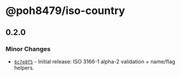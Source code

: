 # @poh8479/iso-country

## 0.2.0

### Minor Changes

- [`6c7e0f5`](https://github.com/POH8479/toolbox/commit/6c7e0f54fbfa515c1a716fa4107c480f7dbfc77f) - Initial release: ISO 3166-1 alpha-2 validation + name/flag helpers.
